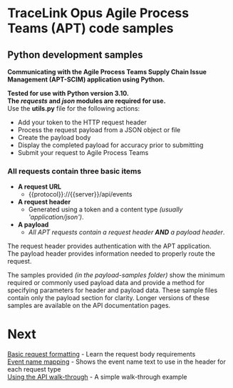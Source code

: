 # TraceLink Opus Agile Process Teams (APT) code samples  

## Python development samples  

**Communicating with the Agile Process Teams Supply Chain Issue Management (APT-SCIM) application using Python.**

**Tested for use with Python version 3.10.**  
**The *requests* and *json* modules are required for use.**  
Use the **utils.py** file for the following actions:  

- Add your token to the HTTP request header  
- Process the request payload from a JSON object or file  
- Create the payload body  
- Display the completed payload for accuracy prior to submitting  
- Submit your request to Agile Process Teams  

### All requests contain three basic items  

- **A request URL**
	- {{protocol}}://{{server}}/api/events  
- **A request header**
	- Generated using a token and a content type *(usually 'application/json')*.
- **A payload**
	- *All APT requests contain a request header **AND** a payload header*.

The request header provides authentication with the APT application.  
The payload header provides information needed to properly route the request.

The samples provided *(in the payload-samples folder)* show the minimum required or commonly used payload data and provide a method for specifying parameters for header and payload data.  These sample files contain only the payload section for clarity.  Longer versions of these samples are available on the API documentation pages.  

# Next  

[Basic request formatting](FormatRequests.MD) - Learn the request body requirements  
[Event name mapping](EventNames.MD) - Shows the event name text to use in the header for each request type  
[Using the API walk-through](UsingTheAPI.MD) - A simple walk-through example  